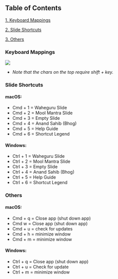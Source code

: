 ## Table of Contents

[1. Keyboard Mappings](#mappings)

[2. Slide Shortcuts](#slides)

[3. Others](#others)

### <a name="mappings">Keyboard Mappings</a>

![](./assets/img/help_images/web-desktop-keyboard-map.png)

- _Note that the chars on the top require shift + key._

### <a name="slides">Slide Shortcuts</a>

#### macOS:

- Cmd + 1 = Waheguru Slide
- Cmd + 2 = Mool Mantra Slide
- Cmd + 3 = Empty Slide
- Cmd + 4 = Anand Sahib (Bhog)
- Cmd + 5 = Help Guide
- Cmd + 6 = Shortcut Legend

#### Windows:

- Ctrl + 1 = Waheguru Slide
- Ctrl + 2 = Mool Mantra Slide
- Ctrl + 3 = Empty Slide
- Ctrl + 4 = Anand Sahib (Bhog)
- Ctrl + 5 = Help Guide
- Ctrl + 6 = Shortcut Legend

### <a name="others">Others</a>

#### macOS:

- Cmd + q = Close app (shut down app)
- Cmd w = Close app (shut down app)
- Cmd + u = check for updates
- Cmd + h = minimize window
- Cmd + m = minimize window

#### Windows:

- Ctrl + q = Close app (shut down app)
- Ctrl + u = Check for update
- Ctrl + m = minimize window
